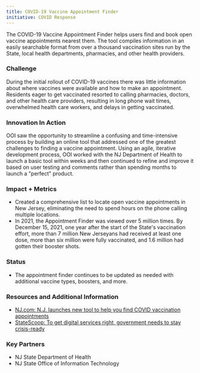 ```yaml
---
title: COVID-19 Vaccine Appointment Finder
initiative: COVID Response
---
```


The COVID-19 Vaccine Appointment Finder helps users find and book open vaccine appointments nearest them. The tool compiles information in an easily searchable format from over a thousand vaccination sites run by the State, local health departments, pharmacies, and other health providers. 

### Challenge

During the initial rollout of COVID-19 vaccines there was little information about where vaccines were available and how to make an appointment. Residents eager to get vaccinated resorted to calling pharmacies, doctors, and other health care providers, resulting in long phone wait times, overwhelmed health care workers, and delays in getting vaccinated.

### Innovation In Action

OOI saw the opportunity to streamline a confusing and time-intensive process by building an online tool that addressed one of the greatest challenges to finding a vaccine appointment. Using an agile, iterative development process, OOI worked with the NJ Department of Health to launch a basic tool within weeks and then continued to refine and improve it based on user testing and comments rather than spending months to launch a "perfect" product.

### Impact + Metrics

-   Created a comprehensive list to locate open vaccine appointments in New Jersey, eliminating the need to spend hours on the phone calling multiple locations.
-   In 2021, the Appointment Finder was viewed over 5 million times. By December 15, 2021, one year after the start of the State's vaccination effort, more than 7 million New Jerseyans had received at least one dose, more than six million were fully vaccinated, and 1.6 million had gotten their booster shots.

### Status

-   The appointment finder continues to be updated as needed with additional vaccine types, boosters, and more.

### Resources and Additional Information

-   [NJ.com: N.J. launches new tool to help you find COVID vaccination appointments](https://www.nj.com/coronavirus/2021/01/nj-launches-new-tool-to-help-you-find-covid-vaccination-appointments.html)
-   [StateScoop: To get digital services right, government needs to stay crisis-ready](https://statescoop.com/new-jersey-covid-digital-services-lessons/)

### Key Partners

-   NJ State Department of Health
-   NJ State Office of Information Technology
